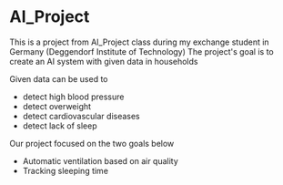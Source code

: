 # AI_Project
This is a project from AI_Project class during my exchange student in Germany (Deggendorf Institute of Technology)
The project's goal is to create an AI system with given data in households

Given data can be used to
  - detect high blood pressure
  - detect overweight
  - detect cardiovascular diseases
  - detect lack of sleep

Our project focused on the two goals below
  - Automatic ventilation based on air quality
  - Tracking sleeping time
